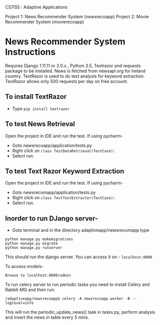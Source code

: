CS7IS5 : Adaptive Applications

Project 1: News Recommender System (newsrecoapp)
Project 2: Movie Recommender System (movierecoapp)



News Recommender System Instructions
==
Requires Django 1.11.11 or 2.0.x , Python 3.5, Textrazor and requests package to be installed.
News is fetched from newsapi.org for Ireland country.
TextRazor is used to do text analysis for keyword extraction.
TextRazor allows only 500 requests per day on free account.

To install TextRazor
--
* Type `pip install textrazor`

To test News Retrieval
--
Open the project in IDE and run the test. If using pycharm-
* Goto newsrecoapp/application/tests.py
* Right click on `class TestDataRetrieval(TestCase):`
* Select run.

To test Text Razor Keyword Extraction
--
Open the project in IDE and run the test. If using pycharm-
* Goto newsrecomapp/application/tests.py
* Right click on `class TestTextExtractor(TestCase):`
* Select run.


Inorder to run DJango server- 
--
* Goto terminal and in the directory adaptiveapp/newsrecomapp type
```
python manage.py makemigrations
python manage.py migrate
python manage.py runserver
```

This should run the django server. You can access it on -
`localhost:8000`

To access models-
```
Browse to localhost:8000/admin
```

To run celery server to run periodic tasks you need to install Celery and Rabbit-MQ and then run:
```
/adaptiveapp/newsrecoapp$ celery -A newsrecoapp worker -B --loglevel=info
```
This will run the periodic_update_news() task in tasks.py, perform analysis and insert the news in table every 5 mins.

